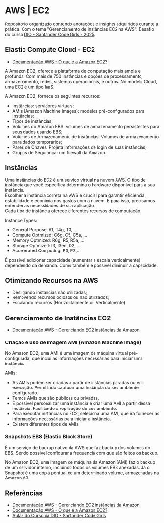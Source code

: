

# AWS | EC2 



Repositório organizado contendo anotações e insights adquiridos durante a prática. Com o tema "Gerenciamento de instâncias EC2 na AWS". Desafio do curso [DIO - Santander Code Girls - 2025](https://web.dio.me/track/santander-code-girls-2025).



## Elastic Compute Cloud - EC2 

- [Documentação AWS - O que é a Amazon EC2?](https://docs.aws.amazon.com/pt_br/AWSEC2/latest/UserGuide/concepts.html)

A Amazon EC2, oferece a plataforma de computação mais ampla e profunda. Com mais de 750 instâncias e opções de processamento, armazenamento, redes, sistemas operacionais, e outros. No modelo Cloud, uma EC2 é um tipo IaaS.

A Amazon EC2, fornece os seguintes recursos:
- Instâncias: servidores virtuais;
- AMIs (Amazon Machine Images): modelos pré-configurados para instâncias;
- Tipos de instâncias;
- Volumes do Amazon EBS: volumes de armazenamento persistentes para seus dados usando EBS;
- Volumes de Armazenamento de Instâncias: Volumes de armazenamento para dados temporários;
- Pares de Chaves: Projeta informações de login de suas instâncias;
- Grupos de Segurança: um firewall da Amazon.

## Instâncias 
Uma instâncias do EC2 é um serviço virtual na nuvem AWS. O tipo de instância que você especifica determina o hardware disponível para a sua instância.  
Escolher a instância correta na AWS é crucial para garantir eficiência, estabilidade e econimia nos gastos com a nuvem. E para isso, precisamos entender as necessidades de sua aplicação.  
Cada tipo de instância oferece diferentes recursos de computação.

Instance Types:
- General Purpose: A1, T4g, T3, ...
- Compute Optmized: C6g, C5, C5a, ...
- Memory Optmized: R6g, R5, R5a, ...
- Storage Optmized: I3, I3en, D2, ...
- Accelerated Computing: P3, P2,...  

É possivel adicionar capacidade (aumentar a escala verticalmente), dependendo da demanda. Como também é possivel diminuir a capacidade.

## Otimizando Recursos na AWS

- Desligando instâncias não utilizadas;
- Removendo recursos ociosos ou não utilizados;
- Escalando recursos (Horizontalmente ou Verticalmente)

## Gerenciamento de Instâncias EC2
- [Documentação AWS - Gerenciando EC2 instâncias da Amazon](https://docs.aws.amazon.com/pt_br/toolkit-for-visual-studio/latest/user-guide/tkv-ec2-ami.html)

### Criação e uso de imagem AMI (Amazon Machine Image)
No Amazon EC2, uma AMI é uma imagem de máquina virtual pré-configurada, que inclui as informações necessárias para iniciar uma instância.  

AMIs: 
- As AMIs podem ser criadas a partir de instâncias paradas ou em execução. Permitindo capturar uma instância do seu ambiente configurado.
- Temos AMIs que são públicas ou privadas.
- É possivel personalizar uma instância e criar uma AMI a partir dessa instância. Facilitando a replicação do seu ambiente.
- Para executar instâncias no EC2, seleciona uma AMI, que irá fornecer as informações necessárias para iniciar a instância.
- Existem diferentes tipos de AMIs

### Snapshots EBS (Elastic Block Store)
É um serviço de backup nativo da AWS que faz backup dos volumes do EBS. Sendo possivel configurar a frequencia com que são feitos os backup.

No Amazon EC2, uma imagem de máquina da Amazon (AMI) faz o backup de um servidor interno, incluindo todos os volumes EBS anexadas. Já o Snapshot é uma cópia pontual de um determinado volume, armazenadas na Amazon A3.

## Referências
- [Documentação AWS - Gerenciando EC2 instâncias da Amazon](https://docs.aws.amazon.com/pt_br/toolkit-for-visual-studio/latest/user-guide/tkv-ec2-ami.html)
- [Documentação AWS - O que é a Amazon EC2?](https://docs.aws.amazon.com/pt_br/AWSEC2/latest/UserGuide/concepts.html)
- [Aulas do Curso da DIO - Santander Code Girls](https://web.dio.me/track/santander-code-girls-2025) 
